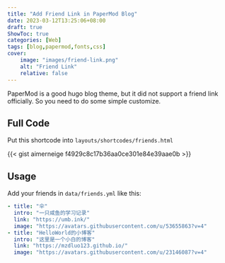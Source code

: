 ```yaml
---
title: "Add Friend Link in PaperMod Blog"
date: 2023-03-12T13:25:06+08:00
draft: true
ShowToc: true
categories: [Web]
tags: [blog,papermod,fonts,css]
cover:
    image: "images/friend-link.png"
    alt: "Friend Link"
    relative: false
---
```


PaperMod is a good hugo blog theme, but it did not support a friend link officially. So you need to do some simple customize.

## Full Code

Put this shortcode into `layouts/shortcodes/friends.html`

{{< gist aimerneige f4929c8c17b36aa0ce301e84e39aae0b >}}

## Usage

Add your friends in `data/friends.yml` like this:

```yml
- title: "伞"
  intro: "一只咸鱼的学习记录"
  link: "https://umb.ink/"
  image: "https://avatars.githubusercontent.com/u/53655863?v=4"
- title: "HelloWorld的小博客"
  intro: "这里是一个小白的博客"
  link: "https://mzdluo123.github.io/"
  image: "https://avatars.githubusercontent.com/u/23146087?v=4"
```

